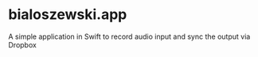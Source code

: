 bialoszewski.app
================

A simple application in Swift to record audio input and sync the output via Dropbox

